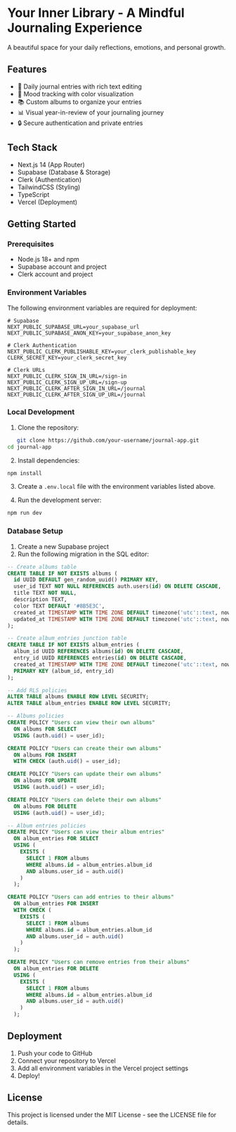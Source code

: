 # Your Inner Library - A Mindful Journaling Experience

A beautiful space for your daily reflections, emotions, and personal growth.

## Features

- 📝 Daily journal entries with rich text editing
- 🎨 Mood tracking with color visualization
- 📚 Custom albums to organize your entries
- 📊 Visual year-in-review of your journaling journey
- 🔒 Secure authentication and private entries

## Tech Stack

- Next.js 14 (App Router)
- Supabase (Database & Storage)
- Clerk (Authentication)
- TailwindCSS (Styling)
- TypeScript
- Vercel (Deployment)

## Getting Started

### Prerequisites

- Node.js 18+ and npm
- Supabase account and project
- Clerk account and project

### Environment Variables

The following environment variables are required for deployment:

```env
# Supabase
NEXT_PUBLIC_SUPABASE_URL=your_supabase_url
NEXT_PUBLIC_SUPABASE_ANON_KEY=your_supabase_anon_key

# Clerk Authentication
NEXT_PUBLIC_CLERK_PUBLISHABLE_KEY=your_clerk_publishable_key
CLERK_SECRET_KEY=your_clerk_secret_key

# Clerk URLs
NEXT_PUBLIC_CLERK_SIGN_IN_URL=/sign-in
NEXT_PUBLIC_CLERK_SIGN_UP_URL=/sign-up
NEXT_PUBLIC_CLERK_AFTER_SIGN_IN_URL=/journal
NEXT_PUBLIC_CLERK_AFTER_SIGN_UP_URL=/journal
```

### Local Development

1. Clone the repository:
```bash
   git clone https://github.com/your-username/journal-app.git
cd journal-app
```

2. Install dependencies:
```bash
npm install
```

3. Create a `.env.local` file with the environment variables listed above.

4. Run the development server:
```bash
npm run dev
   ```

### Database Setup

1. Create a new Supabase project
2. Run the following migration in the SQL editor:

```sql
-- Create albums table
CREATE TABLE IF NOT EXISTS albums (
  id UUID DEFAULT gen_random_uuid() PRIMARY KEY,
  user_id TEXT NOT NULL REFERENCES auth.users(id) ON DELETE CASCADE,
  title TEXT NOT NULL,
  description TEXT,
  color TEXT DEFAULT '#8B5E3C',
  created_at TIMESTAMP WITH TIME ZONE DEFAULT timezone('utc'::text, now()) NOT NULL,
  updated_at TIMESTAMP WITH TIME ZONE DEFAULT timezone('utc'::text, now()) NOT NULL
);

-- Create album_entries junction table
CREATE TABLE IF NOT EXISTS album_entries (
  album_id UUID REFERENCES albums(id) ON DELETE CASCADE,
  entry_id UUID REFERENCES entries(id) ON DELETE CASCADE,
  created_at TIMESTAMP WITH TIME ZONE DEFAULT timezone('utc'::text, now()) NOT NULL,
  PRIMARY KEY (album_id, entry_id)
);

-- Add RLS policies
ALTER TABLE albums ENABLE ROW LEVEL SECURITY;
ALTER TABLE album_entries ENABLE ROW LEVEL SECURITY;

-- Albums policies
CREATE POLICY "Users can view their own albums"
  ON albums FOR SELECT
  USING (auth.uid() = user_id);

CREATE POLICY "Users can create their own albums"
  ON albums FOR INSERT
  WITH CHECK (auth.uid() = user_id);

CREATE POLICY "Users can update their own albums"
  ON albums FOR UPDATE
  USING (auth.uid() = user_id);

CREATE POLICY "Users can delete their own albums"
  ON albums FOR DELETE
  USING (auth.uid() = user_id);

-- Album entries policies
CREATE POLICY "Users can view their album entries"
  ON album_entries FOR SELECT
  USING (
    EXISTS (
      SELECT 1 FROM albums
      WHERE albums.id = album_entries.album_id
      AND albums.user_id = auth.uid()
    )
  );

CREATE POLICY "Users can add entries to their albums"
  ON album_entries FOR INSERT
  WITH CHECK (
    EXISTS (
      SELECT 1 FROM albums
      WHERE albums.id = album_entries.album_id
      AND albums.user_id = auth.uid()
    )
  );

CREATE POLICY "Users can remove entries from their albums"
  ON album_entries FOR DELETE
  USING (
    EXISTS (
      SELECT 1 FROM albums
      WHERE albums.id = album_entries.album_id
      AND albums.user_id = auth.uid()
    )
  );
```

## Deployment

1. Push your code to GitHub
2. Connect your repository to Vercel
3. Add all environment variables in the Vercel project settings
4. Deploy!

## License

This project is licensed under the MIT License - see the LICENSE file for details. 